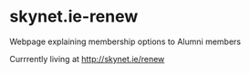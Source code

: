 # skynet.ie-renew
Webpage explaining membership options to Alumni members

Currrently living at http://skynet.ie/renew
